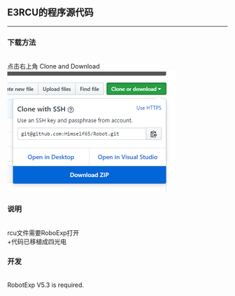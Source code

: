## E3RCU的程序源代码
*** 
### 下载方法
<br> 点击右上角 Clone and Download<br>
![github](https://github.com/Himself65/Robot/blob/master/downloadPicture.PNG)  
### 说明
<br> rcu文件需要RoboExp打开
<br> +代码已移植成四光电
### 开发
<br> RobotExp V5.3 is required.
